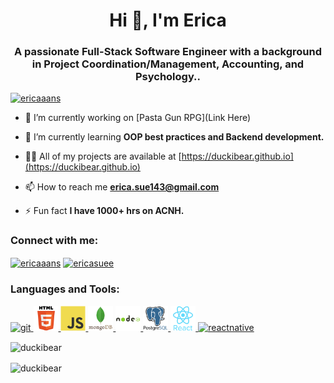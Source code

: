 <h1 align="center">Hi 👋, I'm Erica</h1>
<h3 align="center">A passionate Full-Stack Software Engineer with a background in Project Coordination/Management, Accounting, and Psychology..</h3>

<p align="left"> <a href="https://twitter.com/ericaaans" target="blank"><img src="https://img.shields.io/twitter/follow/ericaaans?logo=twitter&style=for-the-badge" alt="ericaaans" /></a> </p>

- 🔭 I’m currently working on [Pasta Gun RPG](Link Here)

- 🌱 I’m currently learning **OOP best practices and Backend development.**

- 👨‍💻 All of my projects are available at [https://duckibear.github.io](https://duckibear.github.io)

- 📫 How to reach me **erica.sue143@gmail.com**

- ⚡ Fun fact **I have 1000+ hrs on ACNH.**

<h3 align="left">Connect with me:</h3>
<p align="left">
<a href="https://twitter.com/ericaaans" target="blank"><img align="center" src="https://raw.githubusercontent.com/rahuldkjain/github-profile-readme-generator/master/src/images/icons/Social/twitter.svg" alt="ericaaans" height="30" width="40" /></a>
<a href="https://linkedin.com/in/ericasuee" target="blank"><img align="center" src="https://raw.githubusercontent.com/rahuldkjain/github-profile-readme-generator/master/src/images/icons/Social/linked-in-alt.svg" alt="ericasuee" height="30" width="40" /></a>
</p>

<h3 align="left">Languages and Tools:</h3>
<p align="left"> <a href="https://git-scm.com/" target="_blank" rel="noreferrer"> <img src="https://www.vectorlogo.zone/logos/git-scm/git-scm-icon.svg" alt="git" width="40" height="40"/> </a> <a href="https://www.w3.org/html/" target="_blank" rel="noreferrer"> <img src="https://raw.githubusercontent.com/devicons/devicon/master/icons/html5/html5-original-wordmark.svg" alt="html5" width="40" height="40"/> </a> <a href="https://developer.mozilla.org/en-US/docs/Web/JavaScript" target="_blank" rel="noreferrer"> <img src="https://raw.githubusercontent.com/devicons/devicon/master/icons/javascript/javascript-original.svg" alt="javascript" width="40" height="40"/> </a> <a href="https://www.mongodb.com/" target="_blank" rel="noreferrer"> <img src="https://raw.githubusercontent.com/devicons/devicon/master/icons/mongodb/mongodb-original-wordmark.svg" alt="mongodb" width="40" height="40"/> </a> <a href="https://nodejs.org" target="_blank" rel="noreferrer"> <img src="https://raw.githubusercontent.com/devicons/devicon/master/icons/nodejs/nodejs-original-wordmark.svg" alt="nodejs" width="40" height="40"/> </a> <a href="https://www.postgresql.org" target="_blank" rel="noreferrer"> <img src="https://raw.githubusercontent.com/devicons/devicon/master/icons/postgresql/postgresql-original-wordmark.svg" alt="postgresql" width="40" height="40"/> </a> <a href="https://reactjs.org/" target="_blank" rel="noreferrer"> <img src="https://raw.githubusercontent.com/devicons/devicon/master/icons/react/react-original-wordmark.svg" alt="react" width="40" height="40"/> </a> <a href="https://reactnative.dev/" target="_blank" rel="noreferrer"> <img src="https://reactnative.dev/img/header_logo.svg" alt="reactnative" width="40" height="40"/> </a> </p>

<p><img align="center" src="https://github-readme-stats.vercel.app/api/top-langs?username=duckibear&show_icons=true&locale=en&layout=compact" alt="duckibear" /></p>

<p><img align="center" src="https://github-readme-streak-stats.herokuapp.com/?user=duckibear&" alt="duckibear" /></p>
